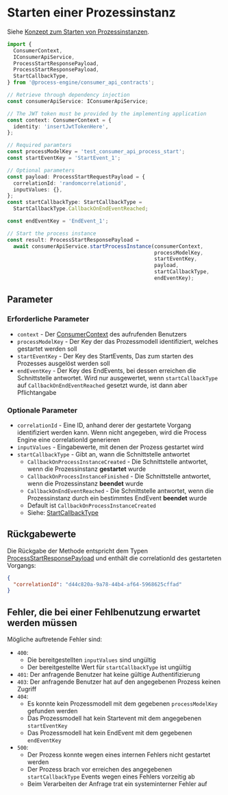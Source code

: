 # Starten einer Prozessinstanz

Siehe [Konzept zum Starten von Prozessinstanzen](../../../../api/consumer_api/tasks/start-process-instance.md).

```TypeScript
import {
  ConsumerContext,
  IConsumerApiService,
  ProcessStartResponsePayload,
  ProcessStartResponsePayload,
  StartCallbackType,
} from '@process-engine/consumer_api_contracts';

// Retrieve through dependency injection
const consumerApiService: IConsumerApiService;

// The JWT token must be provided by the implementing application
const context: ConsumerContext = {
  identity: 'insertJwtTokenHere',
};

// Required paramters
const processModelKey = 'test_consumer_api_process_start';
const startEventKey = 'StartEvent_1';

// Optional parameters
const payload: ProcessStartRequestPayload = {
  correlationId: 'randomcorrelationid',
  inputValues: {},
};
const startCallbackType: StartCallbackType =
  StartCallbackType.CallbackOnEndEventReached;

const endEventKey = 'EndEvent_1';

// Start the process instance
const result: ProcessStartResponsePayload =
  await consumerApiService.startProcessInstance(consumerContext,
                                                processModelKey,
                                                startEventKey,
                                                payload,
                                                startCallbackType,
                                                endEventKey);
```

## Parameter

### Erforderliche Parameter

* `context` - Der [ConsumerContext](./public_api.md#consumercontext) des aufrufenden Benutzers
* `processModelKey` - Der Key der das Prozessmodell identifiziert, welches
  gestartet werden soll
* `startEventKey` - Der Key des StartEvents, Das zum starten des Prozesses
  ausgelöst werden soll
* `endEventKey` - Der Key des EndEvents, bei dessen erreichen die
  Schnittstelle antwortet. Wird nur ausgewertet, wenn `startCallbackType`
  auf `CallbackOnEndEventReached` gesetzt wurde, ist dann aber Pflichtangabe

### Optionale Parameter

* `correlationId` - Eine ID, anhand derer der gestartete Vorgang identifiziert
  werden kann. Wenn nicht angegeben, wird die Process Engine eine correlationId
  generieren
* `inputValues` - Eingabewerte, mit denen der Prozess gestartet wird
* `startCallbackType` - Gibt an, wann die Schnittstelle antwortet
  * `CallbackOnProcessInstanceCreated` - Die Schnittstelle antwortet, wenn die
    Prozessinstanz **gestartet**  wurde
  * `CallbackOnProcessInstanceFinished` - Die Schnittstelle antwortet, wenn die
    Prozessinstanz **beendet**  wurde
  * `CallbackOnEndEventReached` - Die Schnittstelle antwortet, wenn die
    Prozessinstanz durch ein bestimmtes EndEvent **beendet** wurde
  * Default ist `CallbackOnProcessInstanceCreated`
  * Siehe: [StartCallbackType](./public_api.md#startcallbacktype)

## Rückgabewerte

Die Rückgabe der Methode entspricht dem Typen [ProcessStartResponsePayload](./public_api.md#processstartresponsepayload)
und enthält die correlationId des gestarteten Vorgangs:

```JSON
{
  "correlationId": "d44c820a-9a78-44b4-af64-5968625cffad"
}
```

## Fehler, die bei einer Fehlbenutzung erwartet werden müssen

Mögliche auftretende Fehler sind:
- `400`:
    - Die bereitgestellten `inputValues` sind ungültig
    - Der bereitgestellte Wert für `startCallbackType` ist ungültig
- `401`: Der anfragende Benutzer hat keine gültige Authentifizierung
- `403`: Der anfragende Benutzer hat auf den angegebenen Prozess keinen Zugriff
- `404`:
  - Es konnte kein Prozessmodell mit dem gegebenen `processModelKey`
    gefunden werden
  - Das Prozessmodell hat kein Startevent mit dem angegebenen `startEventKey`
  - Das Prozessmodell hat kein EndEvent mit dem gegebenen `endEventKey`
- `500`:
  - Der Prozess konnte wegen eines internen Fehlers nicht gestartet werden
  - Der Prozess brach vor erreichen des angegebenen `startCallbackType` Events wegen
    eines Fehlers vorzeitig ab
  - Beim Verarbeiten der Anfrage trat ein systeminterner Fehler auf
